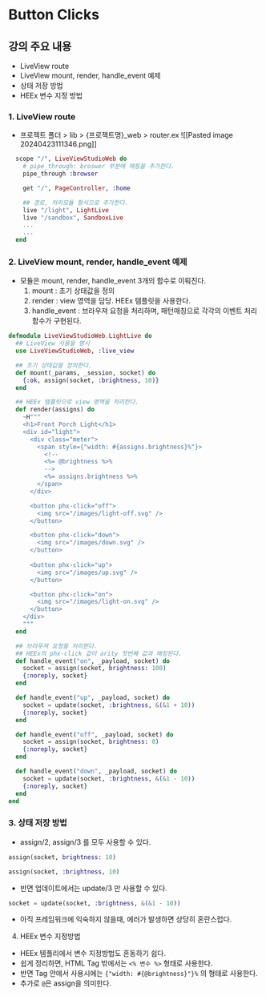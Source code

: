# Button Clicks

## 강의 주요 내용

* LiveView route
* LiveView mount, render, handle_event 예제
* 상태 저장 방법
* HEEx 변수 지정 방법

### 1. LiveView route

* 프로젝트 폴더 > lib > {프로젝트명}_web > router.ex
![[Pasted image 20240423111346.png]]

```elixir
  scope "/", LiveViewStudioWeb do
    # pipe_through: broswer 부분에 매핑을 추가한다.
    pipe_through :browser  

    get "/", PageController, :home  

    ## 경로, 처리모듈 형식으로 추가한다.
    live "/light", LightLive
    live "/sandbox", SandboxLive
    ...
    ...
  end
```


### 2. LiveView mount, render, handle_event 예제

* 모듈은 mount, render, handle_event 3개의 함수로 이뤄진다.
  1. mount : 초기 상태값을 정의
  2. render : view 영역을 담당. HEEx 템플릿을 사용한다.
  3. handle_event : 브라우져 요청을 처리하며, 패턴매칭으로 각각의 이벤트 처리 함수가 구현된다.

```elixir
defmodule LiveViewStudioWeb.LightLive do
  ## LiveView 사용을 명시
  use LiveViewStudioWeb, :live_view  

  ## 초기 상태값을 정의한다.
  def mount(_params, _session, socket) do
    {:ok, assign(socket, :brightness, 10)}
  end  

  ## HEEx 템플릿으로 view 영역을 처리한다.
  def render(assigns) do
    ~H"""
    <h1>Front Porch Light</h1>
    <div id="light">
      <div class="meter">
        <span style={"width: #{assigns.brightness}%"}>
          <!--
          <%= @brightness %>%
          -->
          <%= assigns.brightness %>%
        </span>
      </div>  

      <button phx-click="off">
        <img src="/images/light-off.svg" />
      </button>

      <button phx-click="down">
        <img src="/images/down.svg" />
      </button>
      
      <button phx-click="up">
        <img src="/images/up.svg" />
      </button>

      <button phx-click="on">
        <img src="/images/light-on.svg" />
      </button>
    </div>
    """
  end

  ## 브라우져 요청을 처리한다.
  ## HEEx의 phx-click 값이 arity 첫번째 값과 매칭된다.
  def handle_event("on", _payload, socket) do
    socket = assign(socket, brightness: 100)
    {:noreply, socket}
  end  

  def handle_event("up", _payload, socket) do
    socket = update(socket, :brightness, &(&1 + 10))
    {:noreply, socket}
  end  

  def handle_event("off", _payload, socket) do
    socket = assign(socket, brightness: 0)
    {:noreply, socket}
  end

  def handle_event("down", _payload, socket) do
    socket = update(socket, :brightness, &(&1 - 10))
    {:noreply, socket}
  end
end
```


### 3. 상태 저장 방법

* assign/2, assign/3 를 모두 사용할 수 있다.
```elixir
assign(socket, brightness: 10)

assign(socket, :brightness, 10)
```

* 반면 업데이트에서는 update/3 만 사용할 수 있다.
```elixir
socket = update(socket, :brightness, &(&1 - 10))
```

* 아직 프레임워크에 익숙하지 않을때, 에러가 발생하면 상당히 혼란스럽다.


4. HEEx 변수 지정방법

* HEEx 템플리에서 변수 지정방법도 혼동하기 쉽다.
* 쉽게 정리하면, HTML Tag 밖에서는 `<% 변수 %>` 형태로 사용한다.
* 반면 Tag 안에서 사용시에는 `{"width: #{@brightness}"}%` 의 형태로 사용한다.
* 추가로 `@`은 assign을 의미한다.